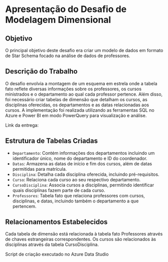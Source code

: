 # Apresentação do Desafio de Modelagem Dimensional

## Objetivo

O principal objetivo deste desafio era criar um modelo de dados em formato de Star Schema focado na análise de dados de professores.

## Descrição do Trabalho

O desafio envolvia a montagem de um esquema em estrela onde a tabela fato reflete diversas informações sobre os professores, os cursos ministrados e o departamento ao qual cada professor pertence. Além disso, foi necessário criar tabelas de dimensão que detalham os cursos, as disciplinas oferecidas, os departamentos e as datas relacionadas aos cursos. A implementação foi realizada utilizando as ferramentas SQL no Azure e Power BI em modo PowerQuery para visualização e análise.

Link da entrega:

## Estrutura de Tabelas Criadas

* `Departamento`: Contém informações dos departamentos incluindo um identificador único, nome do departamento e ID do coordenador.
* `Datas`: Armazena as datas de início e fim dos cursos, além de datas permitidas para matrícula.
* `Disciplina`: Detalha cada disciplina oferecida, incluindo pré-requisitos.
* `Curso`: Relaciona cada curso ao seu respectivo departamento.
* `CursoDisciplina`: Associa cursos a disciplinas, permitindo identificar quais disciplinas fazem parte de cada curso.
* `Professores`: Tabela fato que relaciona professores com cursos, disciplinas, e datas, incluindo também o departamento a que pertencem.
  
## Relacionamentos Estabelecidos

Cada tabela de dimensão está relacionada à tabela fato Professores através de chaves estrangeiras correspondentes.
Os cursos são relacionados às disciplinas através da tabela CursoDisciplina.

Script de criação executado no Azure Data Studio
